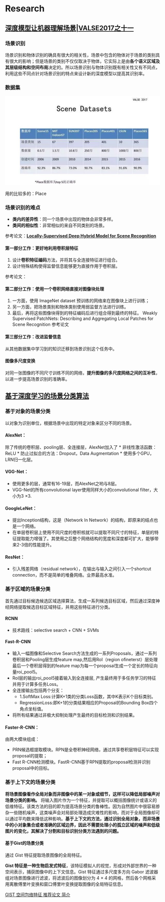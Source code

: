 # Research
## [深度模型让机器理解场景|VALSE2017之十一](https://zhuanlan.zhihu.com/p/29651874)
### 场景识别
场景识别和物体识别的确具有很大的相关性，场景中包含的物体对于场景的类别具有很大的影响；但是场景的类别不仅仅取决于物体，它实际上是由**各个语义区域及其层级结构和空间布局**决定的。所以场景识别与物体识别既有相关性又有不同点，利用这些不同点针对场景识别的特点来设计新的深度模型以提高其识别率。
### 数据集
![](_v_images/20190220150202366_16181.png)

用的比较多的：Place

### 场景识别的难点
* **类内的差异性**：同一个场景中出现的物体会非常多样。
* **类间的相似性**：非常相似的来自不同类别的场景。

参考论文：**[Locally-Supervised Deep Hybrid Model for Scene
Recognition](https://arxiv.org/pdf/1601.07576.pdf)**
#### 第一部分工作：更好地利用卷积层特征
1. 设计**卷积特征编码**方法，并将其与全连接特征进行组合。
2. 设计特殊结构使得监督信息能够更为直接作用于卷积层。

参考论文：
#### 第二部分工作：使用一个卷积网络直接对图像块处理
1. 一方面，使用 ImageNet dataset 预训练的网络来在图像块上进行训练；
2. 另一方面，把场景类别和物体类别使用弱监督方法进行训练。
3. 最后，再将这些图像块得到的特征编码后进行组合得到最终的特征。
Weakly Supervised PatchNets: Describing and Aggregating Local Patches for Scene Recognition
参考论文
#### 第三部分工作：改进监督信息
从其他数据集中学习到的知识迁移到场景识别这个任务中。
#### 图像多尺度变换
对同一张图像的不同尺寸训练不同的网络，**提升图像的多尺度网络之间的互补性**，以进一步提高场景识别的准确率。

## [基于深度学习的场景分类算法](https://blog.csdn.net/ccj_ok/article/details/74157414)
### 基于对象的场景分类
以对象为识别单位，根据场景中出现的特定对象来区分不同的场景。
####  AlexNet：
除了传统的卷积层、pooling层、全连接层，AlexNet加入了
    * 非线性激活函数：ReLU
    * 防止过拟合的方法：Dropout，Data Augmentation
    * 使用多个GPU， LRN归一化层。
####  VGG-Net：
* 使用更多的层，通常有16-19层，而AlexNet之哟与8层。
* VGG-Net的所有convolutional layer使用同样大小的convolutional filter，大小为3 ×3.
####  GoogleLeNet：
* 提出Inception结构，这是（Network In Network）的结构，即原来的结点也是一个网络。
* 在单层卷积层上使用不同尺度的卷积核就可以提取不同尺寸的特征，单层的特征提取能力增强了。其使用之后整个网络结构的宽度和深度都可扩大，能够带来2-3倍的性能提升。
####  ResNet：
* 引入残差网络（residual network），在输出与输入之间引入一个shortcut connection，而不是简单的堆叠网络。业界最高水准。
### 基于区域的场景分类
首先通过目标候选候选区域选择算法，生成一系列候选目标区域，然后通过深度神经网络提取候选目标区域特征，并用这些特征进行分类。
#### RCNN
* 技术路线：selective search + CNN + SVMs
#### Fast-R-CNN
* 输入一幅图像和Selective Search方法生成的一系列Proposals，通过一系列卷积层和Pooling层生成feature map,然后用RoI（region ofineterst）层处理最后一个卷积层得到的feature map为每一个proposal生成一个定长的特征向量roi_pool5。
* RoI层的输出roi_pool5接着输入到全连接层, 产生最终用于多任务学习的特征并用于计算多任务Loss。
* 全连接输出包括两个分支：
    * 1.SoftMax Loss:计算K+1类的分类Loss函数，其中K表示K个目标类别。
    * RegressionLoss:即K+1的分类结果相应的Proposal的Bounding Box四个角点坐标值。
* 将所有结果通过非极大抑制处理产生最终的目标检测和识别结果。
#### Faster-R-CNN：
由两大模块组成：
* PRN候选框提取模块。RPN是全卷积神经网络，通过共享卷积层特征可以实现proposal的提取；
* Fast R-CNN检测模块。FastR-CNN基于RPN提取的proposal检测并识别proposal中的目标。
### 基于上下文的场景分类
**将场景图像看作全局对象而非图像中的某一对象或细节，这样可以降低局部噪声对场景分类的影响。**
将输入图片作为一个特征，并提取可以概括图像统计或语义的低维特征。该类方法的目的即为提高场景分类的鲁棒性。因为自然图片中很容易掺杂一些随机噪声，这类噪声会对局部处理造成灾难性的影响，而对于全局图像却可以通过平均数来降低这种影响。**基于上下文的方法，通过识别全局对象，而非场景中的小对象集合或者准确的区域边界，因此不需要处理小的孤立区域的噪声和低级图片的变化，其解决了分割和目标识别分类方法遇到的问题。**
#### 基于Gist的场景分类
通过 Gist 特征提取场景图像的全局特征。

**Gist 特征是一种生物启发式特征**，该特征模拟人的视觉，形成对外部世界的一种空间表示，捕获图像中的上下文信息。Gist 特征通过多尺度多方向 Gabor 滤波器组对场景图像进行滤波，将滤波后的图像划分为 4 × 4 的网格，然后各个网格采用离散傅里叶变换和窗口傅里叶变换提取图像的全局特征信息。

[GIST 空间包络特征 推荐论文 简介](https://blog.csdn.net/qq_16234613/article/details/78909839)
